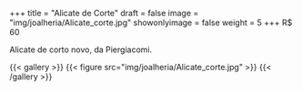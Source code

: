 +++
title = "Alicate de Corte"
draft = false
image = "img/joalheria/Alicate_corte.jpg"
showonlyimage = false
weight = 5
+++
<span class="price">R$ 60</span>

<!--more-->

Alicate de corto novo, da Piergiacomi.

{{< gallery >}}
{{< figure src="img/joalheria/Alicate_corte.jpg" >}}
{{< /gallery >}}
